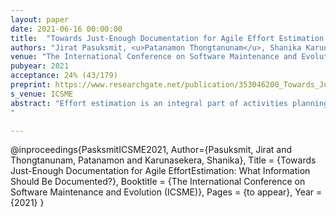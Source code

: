 ```yaml
---
layout: paper
date: 2021-06-16 00:00:00
title:  "Towards Just-Enough Documentation for Agile Effort Estimation: What Information Should Be Documented?"
authors: "Jirat Pasuksmit, <u>Patanamon Thongtanunam</u>, Shanika Karunasekera"
venue: "The International Conference on Software Maintenance and Evolution (ICSME)"
pubyear: 2021
acceptance: 24% (43/179)
preprint: https://www.researchgate.net/publication/353046200_Towards_Just-Enough_Documentation_for_Agile_Effort_Estimation_What_Information_Should_Be_Documented
s_venue: ICSME
abstract: "Effort estimation is an integral part of activities planning in Agile iterative development. An Agile team estimates the effort of a task based on the available information which is usually conveyed through documentation. However, as documentation has a lower priority in Agile, little is known about how documentation effort can be optimized while achieving accurate estimation. Hence, to help practitioners achieve just-enough documentation for effort estimation, we investigated the different types of documented information that practitioners considered useful for effort estimation. We conducted a survey study with 121 Agile practitioners across 25 countries. Our survey results showed that (1) despite the lower priority of documentation in Agile practices, 98% of the respondents considered documented information moderately to extremely important when estimating effort, (2) 73% of them reported that they would re-estimate a task when the documented information was changed, and (3) functional requirements, user stories, definition of done, UI wireframes, and acceptance criteria were ranked as the most useful types of documented information for effort estimation. Nevertheless, many respondents reported that these useful types of documented information were occasionally changing or missing. Based on our study results, we provide recommendations for agile practitioners on how effort estimation can be improved by focusing on just-enough and just-in-time documentation.
"

---
```

@inproceedings{PasksmitICSME2021,
	Author={Pasuksmit, Jirat and  Thongtanunam, Patanamon and  Karunasekera, Shanika},
	Title = {Towards Just-Enough Documentation for Agile EffortEstimation: What Information Should Be Documented?},
	Booktitle = {The International Conference on Software Maintenance and Evolution (ICSME)},
	Pages = {to appear},
	Year = {2021}
}

